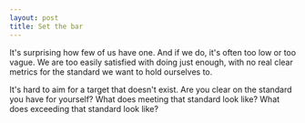 ```yaml
---
layout: post
title: Set the bar
---
```


It's surprising how few of us have one. And if we do, it's often too low or too vague. We are too easily satisfied with doing just enough, with no real clear metrics for the standard we want to hold ourselves to.

It's hard to aim for a target that doesn't exist. Are you clear on the standard you have for yourself? What does meeting that standard look like? What does exceeding that standard look like?
